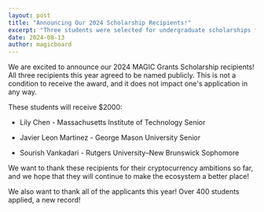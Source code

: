 ```yaml
---
layout: post
title: "Announcing Our 2024 Scholarship Recipients!"
excerpt: "Three students were selected for undergraduate scholarships for the 2024-2025 school year."
date: 2024-08-13
author: magicboard
---
```


We are excited to announce our 2024 MAGIC Grants Scholarship recipients! All three recipients this year agreed to be named publicly. This is not a condition to receive the award, and it does not impact one's application in any way.

These students will receive $2000:

* Lily Chen - Massachusetts Institute of Technology Senior

* Javier Leon Martinez - George Mason University Senior

* Sourish Vankadari - Rutgers University–New Brunswick Sophomore

We want to thank these recipients for their cryptocurrency ambitions so far, and we hope that they will continue to make the ecosystem a better place!

We also want to thank all of the applicants this year! Over 400 students applied, a new record!
